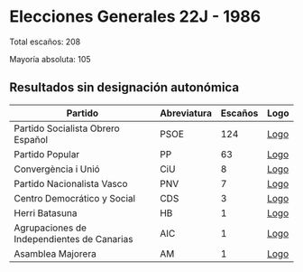 # Elecciones Generales 22J - 1986

Total escaños: 208

Mayoría absoluta: 105

## Resultados sin designación autonómica

| Partido | Abreviatura | Escaños | Logo |
| - | - | - | - |
| Partido Socialista Obrero Español | PSOE | 124 | [Logo](https://github.com/playzzz/Pactos/blob/master/Logos/PSOE.jpg?raw=true)
| Partido Popular | PP | 63 | [Logo](https://github.com/playzzz/Pactos/blob/master/Logos/PP.jpg?raw=true)
| Convergència i Unió | CiU | 8 | [Logo](https://github.com/playzzz/Pactos/blob/master/Logos/CIU.jpg?raw=true)
| Partido Nacionalista Vasco | PNV | 7 | [Logo](https://github.com/playzzz/Pactos/blob/master/Logos/PNV.jpg?raw=true)
| Centro Democrático y Social | CDS | 3 | [Logo](https://github.com/playzzz/Pactos/blob/master/Logos/CDS.jpg?raw=true)
| Herri Batasuna | HB | 1 | [Logo](https://github.com/playzzz/Pactos/blob/master/Logos/HB.jpg?raw=true)
| Agrupaciones de Independientes de Canarias | AIC | 1 | [Logo](https://github.com/playzzz/Pactos/blob/master/Logos/AIC.jpg?raw=true)
| Asamblea Majorera | AM | 1 | [Logo](https://github.com/playzzz/Pactos/blob/master/Logos/AM.jpg?raw=true)
